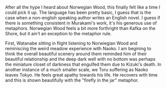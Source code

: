 After all the hype I heard about Norwegian Wood, this finally felt like a time I could pick it up. The language has been pretty basic, I guess that is the case when a non-english speaking author writes an English novel. I guess if there is something consistent in Murakami's work, it's his generous use of metaphors. Norwegian Wood feels a bit more forthright than Kafka on the Shore, but it ain't an exception to the metaphor rule.


First, Watanabe sitting in flight listening to Norwiegian Wood and reminiscing the weird meadow experience with Naoko. I am begining to think the overall beautiful scenery around them reminded him of their beautiful relationship and the deep dark well with no bottom was perhaps the miniature closet of darkness that engulfed them due to Kizuki's death. In another instance of a much smaller scale, we Toru suffering as Naoko leaves Tokyo. He feels great apathy towards his life. He recovers with time and this is shown beautifully with the "firefly in the jar"  metaphor.  
